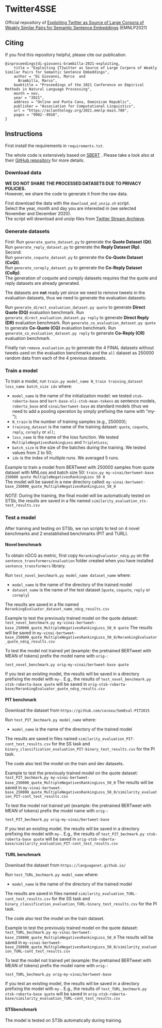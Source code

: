 # Twitter4SSE
Official repository of [Exploiting Twitter as Source of Large Corpora of Weakly Similar Pairs for Semantic Sentence Embeddings](https://arxiv.org/abs/2110.02030) (EMNLP2021)

## Citing 

If you find this repository helpful, please cite our publication.

```
@inproceedings{di-giovanni-brambilla-2021-exploiting,
    title = "Exploiting {T}witter as Source of Large Corpora of Weakly Similar Pairs for Semantic Sentence Embeddings",
    author = "Di Giovanni, Marco  and
      Brambilla, Marco",
    booktitle = "Proceedings of the 2021 Conference on Empirical Methods in Natural Language Processing",
    month = nov,
    year = "2021",
    address = "Online and Punta Cana, Dominican Republic",
    publisher = "Association for Computational Linguistics",
    url = "https://aclanthology.org/2021.emnlp-main.780",
    pages = "9902--9910",
}
```

## Instructions

First install the requirements in `requirements.txt`. 

The whole code is extensively based on [SBERT](https://www.sbert.net) . Please take a look also at their [GitHub repository](https://github.com/UKPLab/sentence-transformers) for more details. 

### Download data

**WE DO NOT SHARE THE PROCESSED DATASETS DUE TO PRIVACY POLICIES.**  
However, we share the code to generate it from the raw data. 

First download the data with the `download_and_unzip.sh` script.  
Select the year, month and day you are interested in (we selected November and December 2020).  
The script will download and unzip files from [Twitter Stream Archieve](https://archive.org/details/twitterstream). 

### Generate datasets

First:
Run `generate_quote_dataset.py` to generate the **Quote Dataset (Qt)**.  
Run `generate_reply_dataset.py` to generate the **Reply Dataset (Rp)**.  
Second:  
Run `generate_coquote_dataset.py` to generate the **Co-Quote Dataset (CoQt)**.  
Run `generate_coreply_dataset.py` to generate the **Co-Reply Dataset (CoRp)**.  
The generation of coquote and coreply datasets requires that the quote and reply datasets are already generated.  

The datasets are **not** ready yet since we need to remove tweets in the evaluation datasets, thus we need to generate the evaluation datasets:

Run `generate_direct_evaluation_dataset.py quote` to generate **Direct Quote (DQ)** evaluation benchmark.
Run `generate_direct_evaluation_dataset.py reply` to generate **Direct Reply (DR)** evaluation benchmark.
Run `generate_co_evaluation_dataset.py quote` to generate **Co-Quote (CQ)** evaluation benchmark.
Run `generate_co_evaluation_dataset.py reply` to generate **Co-Reply (CR)** evaluation benchmark.

Finally run `remove_evaluation.py` to generate the 4 FINAL datasets without tweets used on the evaluation benchmarks and the `all` dataset as 250000 random data from each of the 4 previous datasets. 

### Train a model

To train a model, run `train.py model_name N_train training_dataset loss_name batch_size idx` where: 

- `model_name` is the name of the initialization model: we tested `stsb-roberta-base` and `bert-base-nli-stsb-mean-tokens` as sentence models, `roberta_base` and `vinai/bertweet-base` as standard models (thus we need to add a pooling operation by simply prefixing the name with "my-");
- `N_train` is the number of training samples (e.g., 250000);
- `training_dataset` is the name of the training dataset: `quote`, `coquote`, `reply`, `coreply` or `all`;
- `loss_name` is the name of the loss function. We tested `MultipleNegativesRankingLoss` and `TripletLoss`;
- `batch_size` is the size of the batches during the training. We tested values from 2 to 50;
- `idx` is the index of multiple runs. We averaged 5 runs.
 
 
Example to train a model from BERTweet with 250000 samples from quote dataset with MNLoss and batch size 50:
`train.py my-vinai/bertweet-base 250000 quote MultipleNegativesRankingLoss 50 0`  
The model will be saved in a new directory called:
`my-vinai-bertweet-base_250000_quote_MultipleNegativesRankingLoss_50_0`

_NOTE:_ During the training, the final model will be automatically tested on STSb, the results are saved in a file named `similarity_evaluation_sts-test_results.csv`

### Test a model

After training and testing on STSb, we run scripts to test on 4 novel benchmarks and 2 enstablished benchmarks (PIT and TURL). 

#### Novel benchmark

To obtain nDCG as metric, first copy `RerankingEvaluator_ndcg.py` on the `sentence_transformers/evaluation` folder created when you have installed `sentence_transformers` library. 

Run `test_novel_benchmark.py model_name dataset_name` where:

- `model_name` is the name of the directory of the trained model
- `dataset_name` is the name of the test dataset (`quote`, `coquote`, `reply` or `coreply`) 

The results are saved in a file named `RerankingEvaluator_dataset_name_ndcg_results.csv`

Example to test the previously trained model on the quote dataset: 
`test_novel_benchmark.py my-vinai-bertweet-base_250000_quote_MultipleNegativesRankingLoss_50_0 quote`
The results will be saved in `my-vinai-bertweet-base_250000_quote_MultipleNegativesRankingLoss_50_0/RerankingEvaluator_quote_ndcg_results.csv`

To test the model not trained yet (example: the pretrained BERTweet with MEAN of tokens) prefix the model name with `orig-`: 

`test_novel_benchmark.py orig-my-vinai/bertweet-base quote`

If you test an existing model, the results will be saved in a directory prefixing the model with `my-`. E.g., the results of 
`test_novel_benchmark.py stsb-roberta-base quote` 
will be saved in `orig-stsb-roberta-base/RerankingEvaluator_quote_ndcg_results.csv` 

#### PIT benchmark

Download the dataset from `https://github.com/cocoxu/SemEval-PIT2015` 

Run `test_PIT_bechmark.py model_name` where:

- `model_name` is the name of the directory of the trained model

The results are saved in files named 
`similarity_evaluation_PIT-cont_test_results.csv` for the SS task and `binary_classification_evaluation_PIT-binary_test_results.csv` for the PI task. 

The code also test the model on the train and dev datasets. 

Example to test the previously trained model on the quote dataset: 
`test_PIT_bechmark.py my-vinai-bertweet-base_250000_quote_MultipleNegativesRankingLoss_50_0`
The results will be saved in `my-vinai-bertweet-base_250000_quote_MultipleNegativesRankingLoss_50_0/similarity_evaluation_PIT-cont_test_results.csv`

To test the model not trained yet (example: the pretrained BERTweet with MEAN of tokens) prefix the model name with `orig-`: 

`test_PIT_bechmark.py orig-my-vinai/bertweet-base`

If you test an existing model, the results will be saved in a directory prefixing the model with `my-`. E.g., the results of 
`test_PIT_bechmark.py stsb-roberta-base quote` 
will be saved in `orig-stsb-roberta-base/similarity_evaluation_PIT-cont_test_results.csv`

#### TURL benchmark

Download the dataset from `https://languagenet.github.io/`

Run `test_TURL_bechmark.py model_name` where:

- `model_name` is the name of the directory of the trained model

The results are saved in files named 
`similarity_evaluation_TURL-cont_test_results.csv` for the SS task and `binary_classification_evaluation_TURL-binary_test_results.csv` for the PI task. 

The code also test the model on the train dataset. 

Example to test the previously trained model on the quote dataset: 
`test_TURL_bechmark.py my-vinai-bertweet-base_250000_quote_MultipleNegativesRankingLoss_50_0`
The results will be saved in `my-vinai-bertweet-base_250000_quote_MultipleNegativesRankingLoss_50_0/similarity_evaluation_TURL-cont_test_results.csv`

To test the model not trained yet (example: the pretrained BERTweet with MEAN of tokens) prefix the model name with `orig-`: 

`test_TURL_bechmark.py orig-my-vinai/bertweet-base`

If you test an existing model, the results will be saved in a directory prefixing the model with `my-`. E.g., the results of 
`test_TURL_bechmark.py stsb-roberta-base quote` 
will be saved in `orig-stsb-roberta-base/similarity_evaluation_TURL-cont_test_results.csv`

#### STSbenchmark

The model is tested on STSb automatically during training. 


